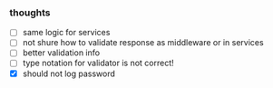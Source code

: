 ### thoughts

- [ ] same logic for services
- [ ] not shure how to validate response as middleware or in services
- [ ] better validation info
- [ ] type notation for validator is not correct!
- [x] should not log password
